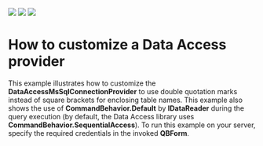 <!-- default badges list -->
![](https://img.shields.io/endpoint?url=https://codecentral.devexpress.com/api/v1/VersionRange/128582857/18.1.3%2B)
[![](https://img.shields.io/badge/Open_in_DevExpress_Support_Center-FF7200?style=flat-square&logo=DevExpress&logoColor=white)](https://supportcenter.devexpress.com/ticket/details/T372090)
[![](https://img.shields.io/badge/📖_How_to_use_DevExpress_Examples-e9f6fc?style=flat-square)](https://docs.devexpress.com/GeneralInformation/403183)
<!-- default badges end -->
# How to customize a Data Access provider


<p>This example illustrates how to customize the <strong>DataAccessMsSqlConnectionProvider</strong> to use double quotation marks instead of square brackets for enclosing table names. This example also shows the use of <strong>CommandBehavior.Default</strong> by <strong>IDataReader</strong> during the query execution (by default, the Data Access library uses <strong>CommandBehavior.SequentialAccess</strong>). To run this example on your server, specify the required credentials in the invoked <strong>QBForm</strong>.</p>

<br/>


